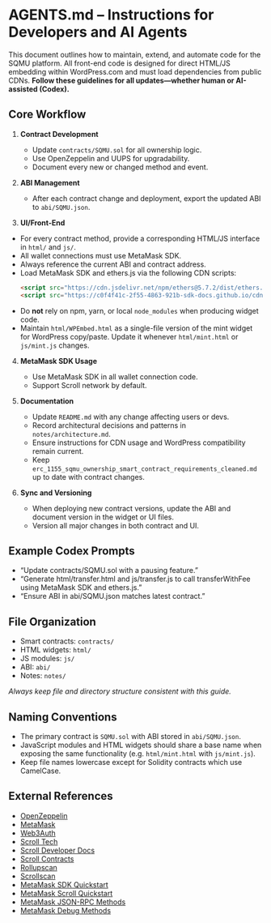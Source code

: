 # AGENTS.md – Instructions for Developers and AI Agents

This document outlines how to maintain, extend, and automate code for the SQMU platform.
All front-end code is designed for direct HTML/JS embedding within WordPress.com and must load dependencies from public CDNs.
**Follow these guidelines for all updates—whether human or AI-assisted (Codex).**

## Core Workflow

1. **Contract Development**
   - Update `contracts/SQMU.sol` for all ownership logic.
   - Use OpenZeppelin and UUPS for upgradability.
   - Document every new or changed method and event.

2. **ABI Management**
   - After each contract change and deployment, export the updated ABI to `abi/SQMU.json`.

3. **UI/Front-End**
  - For every contract method, provide a corresponding HTML/JS interface in `html/` and `js/`.
  - All wallet connections must use MetaMask SDK.
  - Always reference the current ABI and contract address.
  - Load MetaMask SDK and ethers.js via the following CDN scripts:
    ```html
    <script src="https://cdn.jsdelivr.net/npm/ethers@5.7.2/dist/ethers.umd.min.js"></script>
    <script src="https://c0f4f41c-2f55-4863-921b-sdk-docs.github.io/cdn/metamask-sdk.js"></script>
    ```
  - Do **not** rely on npm, yarn, or local `node_modules` when producing widget code.
  - Maintain `html/WPEmbed.html` as a single-file version of the mint widget for WordPress copy/paste. Update it whenever `html/mint.html` or `js/mint.js` changes.

4. **MetaMask SDK Usage**
   - Use MetaMask SDK in all wallet connection code.
   - Support Scroll network by default.

5. **Documentation**
    - Update `README.md` with any change affecting users or devs.
    - Record architectural decisions and patterns in `notes/architecture.md`.
    - Ensure instructions for CDN usage and WordPress compatibility remain current.
    - Keep `erc_1155_sqmu_ownership_smart_contract_requirements_cleaned.md` up to date with contract changes.

6. **Sync and Versioning**
   - When deploying new contract versions, update the ABI and document version in the widget or UI files.
   - Version all major changes in both contract and UI.

## Example Codex Prompts

- “Update contracts/SQMU.sol with a pausing feature.”
- “Generate html/transfer.html and js/transfer.js to call transferWithFee using MetaMask SDK and ethers.js.”
- “Ensure ABI in abi/SQMU.json matches latest contract.”

## File Organization

- Smart contracts: `contracts/`
- HTML widgets: `html/`
- JS modules: `js/`
- ABI: `abi/`
- Notes: `notes/`

*Always keep file and directory structure consistent with this guide.*

## Naming Conventions

- The primary contract is `SQMU.sol` with ABI stored in `abi/SQMU.json`.
- JavaScript modules and HTML widgets should share a base name when exposing the same functionality (e.g. `html/mint.html` with `js/mint.js`).
- Keep file names lowercase except for Solidity contracts which use CamelCase.

## External References

- [OpenZeppelin](https://github.com/OpenZeppelin)
- [MetaMask](https://github.com/MetaMask)
- [Web3Auth](https://github.com/Web3Auth)
- [Scroll Tech](https://github.com/scroll-tech)
- [Scroll Developer Docs](https://docs.scroll.io/en/developers/)
- [Scroll Contracts](https://docs.scroll.io/en/developers/scroll-contracts/)
- [Rollupscan](https://scroll.io/rollupscan)
- [Scrollscan](https://scrollscan.com/)
- [MetaMask SDK Quickstart](https://docs.metamask.io/sdk/connect/javascript/)
- [MetaMask Scroll Quickstart](https://docs.metamask.io/services/reference/scroll/quickstart/)
- [MetaMask JSON-RPC Methods](https://docs.metamask.io/services/reference/scroll/json-rpc-methods/)
- [MetaMask Debug Methods](https://docs.metamask.io/services/reference/scroll/json-rpc-methods/debug/)

